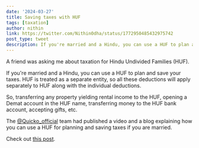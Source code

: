 ```yaml
---
date: '2024-03-27'
title: Saving taxes with HUF
tags: [taxation]
author: nithin
link: https://twitter.com/Nithin0dha/status/1772950485432975742
post_type: tweet
description: If you're married and a Hindu, you can use a HUF to plan and save your taxes...
---
```


A friend was asking me about taxation for Hindu Undivided Families (HUF). 

If you're married and a Hindu, you can use a HUF to plan and save your taxes. HUF is treated as a separate entity, so all these deductions will apply separately to HUF along with the individual deductions.

So, transferring any property yielding rental income to the HUF, opening a Demat account in the HUF name, transferring money to the HUF bank account, accepting gifts, etc.

The [@Quicko_official](https://twitter.com/Quicko_official) team had published a video and a blog explaining how you can use a HUF for planning and saving taxes if you are married.

Check out [this post](https://zerodha.com/z-connect/general/how-to-plan-your-finances-with-hindu-undivided-family-huf).
